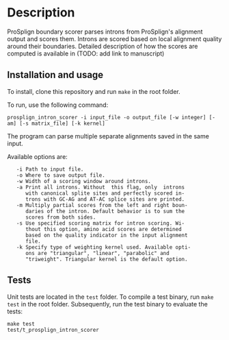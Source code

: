 # Description

ProSplign boundary scorer parses introns from ProSplign's alignment output and
scores them. Introns are scored based on local alignment quality around their
boundaries. Detailed description of how the scores are computed is available
in (TODO: add link to manuscript)

## Installation and usage

To install, clone this repository and run `make` in the root folder.

To run, use the following command:

    prosplign_intron_scorer -i input_file -o output_file [-w integer] [-am] [-s matrix_file] [-k kernel]

The program can parse multiple separate alignments saved in the same input.

Available options are:

```
   -i Path to input file.
   -o Where to save output file.
   -w Width of a scoring window around introns.
   -a Print all introns. Without  this flag, only  introns
      with canonical splite sites and perfectly scored in-
      trons with GC-AG and AT-AC splice sites are printed.
   -m Multiply partial scores from the left and right boun-
      daries of the intron. Default behavior is to sum the 
      scores from both sides.
   -s Use specified scoring matrix for intron scoring. Wi-
      thout this option, amino acid scores are determined 
      based on the quality indicator in the input alignment 
      file.
   -k Specify type of weighting kernel used. Available opti-
      ons are "triangular", "linear", "parabolic" and 
      "triweight". Triangular kernel is the default option.
```

## Tests

Unit tests are located in the `test` folder. To compile a test binary, run
`make test` in the root folder. Subsequently, run the test binary to evaluate
the tests:

    make test
    test/t_prosplign_intron_scorer
